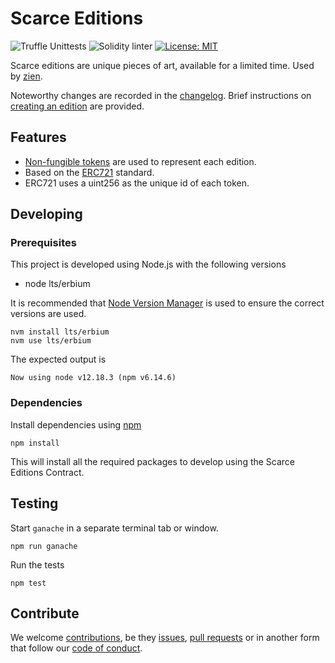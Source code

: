 # Scarce Editions
![Truffle Unittests](https://github.com/axna/scarce-editions/workflows/Truffle%20Unittests/badge.svg) ![Solidity linter](https://github.com/axna/scarce-editions/workflows/Solidity%20linter/badge.svg) [![License: MIT](https://img.shields.io/badge/License-MIT-brightgreen.svg)](https://opensource.org/licenses/MIT)

Scarce editions are unique pieces of art, available for a limited time. Used by [zien][zien].

Noteworthy changes are recorded in the [changelog][changelog]. Brief instructions on [creating an edition][usage] are provided.

## Features
- [Non-fungible tokens][nft] are used to represent each edition. 
- Based on the [ERC721][erc721] standard. 
- ERC721 uses a uint256 as the unique id of each token. 

## Developing

### Prerequisites

This project is developed using Node.js with the following versions 

* node lts/erbium

It is recommended that [Node Version Manager][nvm] is used to ensure the correct versions are used. 

    nvm install lts/erbium 
    nvm use lts/erbium 
    
The expected output is

    Now using node v12.18.3 (npm v6.14.6)

### Dependencies

Install dependencies using [npm][npm]

    npm install

This will install all the required packages to develop using the Scarce Editions Contract.

## Testing

Start `ganache` in a separate terminal tab or window.

    npm run ganache

Run the tests

    npm test

## Contribute
We welcome [contributions][contrib], be they [issues][issues], [pull requests][pullrequest] or in another form that follow our [code of conduct][codeofconduct].

[zien]: https://zien.io/
[nft]: https://en.wikipedia.org/wiki/Non-fungible_token
[erc721]: http://erc721.org/
[npm]: https://docs.npmjs.com/getting-started/installing-node
[nvm]: https://github.com/nvm-sh/nvm
[issues]: ../../issues/new/choose
[pullrequest]: .github/PULL_REQUEST_TEMPLATE.md
[contrib]: .github/CONTRIBUTING.md
[codeofconduct]: ./CODE_OF_CONDUCT.md 
[changelog]: CHANGELOG.md
[usage]: usage.md
